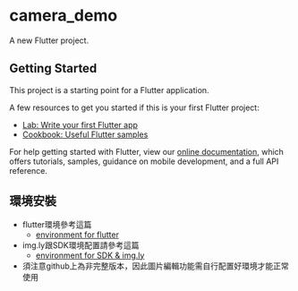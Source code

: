 # camera_demo

A new Flutter project.

## Getting Started

This project is a starting point for a Flutter application.

A few resources to get you started if this is your first Flutter project:

- [Lab: Write your first Flutter app](https://flutter.dev/docs/get-started/codelab)
- [Cookbook: Useful Flutter samples](https://flutter.dev/docs/cookbook)

For help getting started with Flutter, view our
[online documentation](https://flutter.dev/docs), which offers tutorials,
samples, guidance on mobile development, and a full API reference.

## 環境安裝  

- flutter環境參考這篇  
  - [environment for flutter](https://ithelp.ithome.com.tw/articles/10216013)  
- img.ly跟SDK環境配置請參考這篇  
  - [environment for SDK & img.ly](https://iter01.com/629290.html)  
- 須注意github上為非完整版本，因此圖片編輯功能需自行配置好環境才能正常使用 
